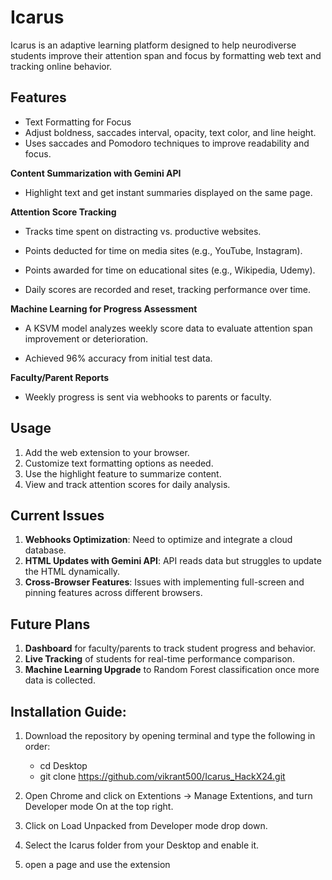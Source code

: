 # Icarus

  Icarus is an adaptive learning platform designed to help neurodiverse students improve their attention span and focus by formatting web text and tracking online behavior.

## Features

- Text Formatting for Focus
- Adjust boldness, saccades interval, opacity, text color, and line height.
- Uses saccades and Pomodoro techniques to improve readability and focus.

**Content Summarization with Gemini API**

  - Highlight text and get instant summaries displayed on the same page.

**Attention Score Tracking**

- Tracks time spent on distracting vs. productive websites.

- Points deducted for time on media sites (e.g., YouTube, Instagram).

- Points awarded for time on educational sites (e.g., Wikipedia, Udemy).

- Daily scores are recorded and reset, tracking performance over time.

**Machine Learning for Progress Assessment**

- A KSVM model analyzes weekly score data to evaluate attention span improvement or deterioration.

- Achieved 96% accuracy from initial test data.

**Faculty/Parent Reports**

- Weekly progress is sent via webhooks to parents or faculty.
## Usage

1. Add the web extension to your browser.
2. Customize text formatting options as needed.
3. Use the highlight feature to summarize content.
4. View and track attention scores for daily analysis.

## Current Issues

1. **Webhooks Optimization**: Need to optimize and integrate a cloud database.
2. **HTML Updates with Gemini API**: API reads data but struggles to update the HTML dynamically.
3. **Cross-Browser Features**: Issues with implementing full-screen and pinning features across different browsers.

## Future Plans

1. **Dashboard** for faculty/parents to track student progress and behavior.
2. **Live Tracking** of students for real-time performance comparison.
3. **Machine Learning Upgrade** to Random Forest classification once more data is collected.

## Installation Guide:

1. Download the repository by opening terminal and type the following in order:
    
    - cd Desktop
    - git clone https://github.com/vikrant500/Icarus_HackX24.git
    
2. Open Chrome and click on Extentions -> Manage Extentions, and turn Developer mode On at the top right.
    
3. Click on Load Unpacked from Developer mode drop down.
    
4. Select the Icarus folder from your Desktop and enable it.
    
5. open a page and use the extension